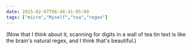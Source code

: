 ```yaml
---
date: 2025-02-07T06:48:41-05:00
tags: ["micro","Myself","tea","regex"]
---
```

(Now that I think about it, scanning for digits in a wall of tea tin text is like the brain's natural regex, and I think that's beautiful.)